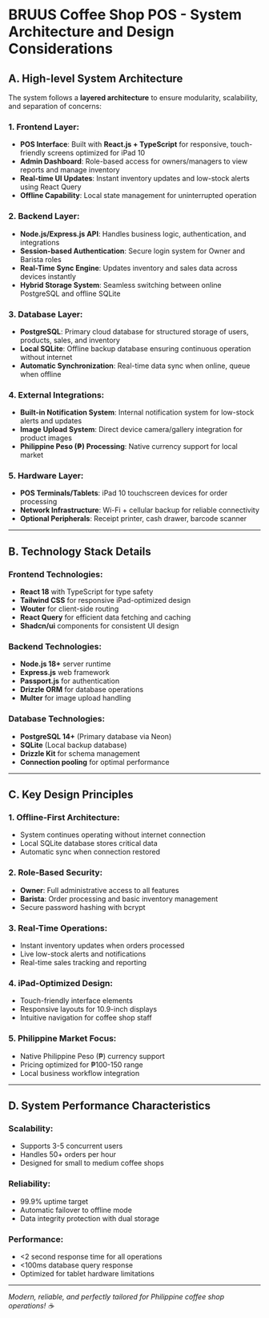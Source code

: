 # BRUUS Coffee Shop POS - System Architecture and Design Considerations

## A. High-level System Architecture

The system follows a **layered architecture** to ensure modularity, scalability, and separation of concerns:

### 1. **Frontend Layer:**
- **POS Interface**: Built with **React.js + TypeScript** for responsive, touch-friendly screens optimized for iPad 10
- **Admin Dashboard**: Role-based access for owners/managers to view reports and manage inventory
- **Real-time UI Updates**: Instant inventory updates and low-stock alerts using React Query
- **Offline Capability**: Local state management for uninterrupted operation

### 2. **Backend Layer:**
- **Node.js/Express.js API**: Handles business logic, authentication, and integrations
- **Session-based Authentication**: Secure login system for Owner and Barista roles
- **Real-Time Sync Engine**: Updates inventory and sales data across devices instantly
- **Hybrid Storage System**: Seamless switching between online PostgreSQL and offline SQLite

### 3. **Database Layer:**
- **PostgreSQL**: Primary cloud database for structured storage of users, products, sales, and inventory
- **Local SQLite**: Offline backup database ensuring continuous operation without internet
- **Automatic Synchronization**: Real-time data sync when online, queue when offline

### 4. **External Integrations:**
- **Built-in Notification System**: Internal notification system for low-stock alerts and updates
- **Image Upload System**: Direct device camera/gallery integration for product images
- **Philippine Peso (₱) Processing**: Native currency support for local market

### 5. **Hardware Layer:**
- **POS Terminals/Tablets**: iPad 10 touchscreen devices for order processing
- **Network Infrastructure**: Wi-Fi + cellular backup for reliable connectivity
- **Optional Peripherals**: Receipt printer, cash drawer, barcode scanner

---

## B. Technology Stack Details

### **Frontend Technologies:**
- **React 18** with TypeScript for type safety
- **Tailwind CSS** for responsive iPad-optimized design
- **Wouter** for client-side routing
- **React Query** for efficient data fetching and caching
- **Shadcn/ui** components for consistent UI design

### **Backend Technologies:**
- **Node.js 18+** server runtime
- **Express.js** web framework
- **Passport.js** for authentication
- **Drizzle ORM** for database operations
- **Multer** for image upload handling

### **Database Technologies:**
- **PostgreSQL 14+** (Primary database via Neon)
- **SQLite** (Local backup database)
- **Drizzle Kit** for schema management
- **Connection pooling** for optimal performance

---

## C. Key Design Principles

### **1. Offline-First Architecture:**
- System continues operating without internet connection
- Local SQLite database stores critical data
- Automatic sync when connection restored

### **2. Role-Based Security:**
- **Owner**: Full administrative access to all features
- **Barista**: Order processing and basic inventory management
- Secure password hashing with bcrypt

### **3. Real-Time Operations:**
- Instant inventory updates when orders processed
- Live low-stock alerts and notifications
- Real-time sales tracking and reporting

### **4. iPad-Optimized Design:**
- Touch-friendly interface elements
- Responsive layouts for 10.9-inch displays
- Intuitive navigation for coffee shop staff

### **5. Philippine Market Focus:**
- Native Philippine Peso (₱) currency support
- Pricing optimized for ₱100-150 range
- Local business workflow integration

---

## D. System Performance Characteristics

### **Scalability:**
- Supports 3-5 concurrent users
- Handles 50+ orders per hour
- Designed for small to medium coffee shops

### **Reliability:**
- 99.9% uptime target
- Automatic failover to offline mode
- Data integrity protection with dual storage

### **Performance:**
- <2 second response time for all operations
- <100ms database query response
- Optimized for tablet hardware limitations

---

*Modern, reliable, and perfectly tailored for Philippine coffee shop operations! ☕*